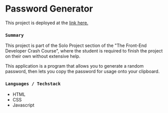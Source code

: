 # Password Generator

This project is deployed at the [link here.](https://takuyadev.github.io/password-generator-scrimba/)

### `Summary`

This project is part of the Solo Project section of the "The Front-End Developer Crash Course", where the student is required to finish the project on their own without extensive help.

This application is a program that allows you to generate a random password, then lets you copy the password for usage onto your clipboard.

### `Languages / Techstack`

- HTML
- CSS
- Javascript
